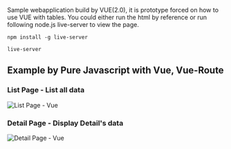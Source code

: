 Sample webapplication build by VUE(2.0), it is prototype forced on how to use VUE with tables.
You could either run the html by reference or run following node.js live-server to view the page.

```
npm install -g live-server
```

```
live-server
```

## Example by Pure Javascript with Vue, Vue-Route

### List Page - List all data
![List Page - Vue](https://github.com/keke78ui9/VUE_Table/blob/master/src/vue1/img/singlepage_list.png)

### Detail Page - Display Detail's data
![Detail Page - Vue](https://github.com/keke78ui9/VUE_Table/blob/master/src/vue1/img/singlepage_detail.png)
